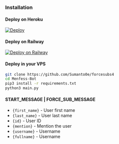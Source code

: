 ### Installation
#### Deploy on Heroku
[![Deploy](https://www.herokucdn.com/deploy/button.svg)](https://heroku.com/deploy?template=https://github.com/Sumanto0e/forcesubs4)</br>

#### Deploy on Railway
[![Deploy on Railway](https://railway.app/button.svg)](https://railway.app/new/template/1jKLr4)

#### Deploy in your VPS
````bash
git clone https://github.com/Sumanto0e/forcesubs4
cd Menfess-Bot
pip3 install -r requirements.txt
python3 main.py
````

#### START_MESSAGE | FORCE_SUB_MESSAGE

* `{first_name}` - User first name
* `{last_name}` - User last name
* `{id}` - User ID
* `{mention}` - Mention the user
* `{username}` - Username
* `{fullname}` - Username
